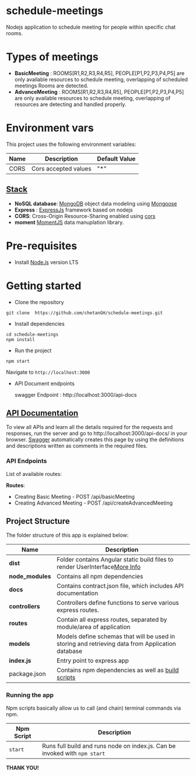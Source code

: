 # schedule-meetings
Nodejs application to schedule meeting for people within specific chat rooms.

# Types of meetings
- **BasicMeeting** : ROOMS[R1,R2,R3,R4,R5], PEOPLE[P1,P2,P3,P4,P5]  are only available resources to schedule meeting, overlapping of scheduled meetings Rooms are detected.
- **AdvanceMeeting** : ROOMS[R1,R2,R3,R4,R5], PEOPLE[P1,P2,P3,P4,P5]  are only available resources to schedule meeting, overlapping of resources are detecting and handled properly.

# Environment vars
This project uses the following environment variables:

| Name                          | Description                         | Default Value                                  |
| ----------------------------- | ------------------------------------| -----------------------------------------------|
|       CORS                    | Cors accepted values                | "*"                                            |

## [Stack](#stack)

<!-- FEATURES:START -->
- **NoSQL database**: [MongoDB](https://www.mongodb.com/) object data modeling using [Mongoose](https://mongoosejs.com/)
- **Express** : [ExpressJs](http://expressjs.com/) framework based on nodejs
- **CORS**: Cross-Origin Resource-Sharing enabled using [cors](https://github.com/expressjs/cors)
- **moment** [MomentJS](https://momentjs.com/) data manuplation library.
<!-- FEATURES:END -->

# Pre-requisites
- Install [Node.js](https://nodejs.org/en/) version LTS


# Getting started
- Clone the repository
```
git clone  https://github.com/chetanGH/schedule-meetings.git
```
- Install dependencies
```
cd schedule-meetings
npm install

```
- Run the project
```
npm start
```
  Navigate to `http://localhost:3000`

- API Document endpoints

  swagger Endpoint : http://localhost:3000/api-docs 


## [API Documentation](#api-documentation)

To view all APIs and learn all the details required for the requests and responses, run the server and go to http://localhost:3000/api-docs/ in your browser. [Swagger](https://swagger.io/) automatically creates this page by using the definitions and descriptions written as comments in the required files.

### API Endpoints

List of available routes:  
  
**Routes**:
- Creating Basic Meeting - POST /api/basicMeeting
- Creating Advanced Meeting - POST /api/createAdvancedMeeting
## Project Structure
The folder structure of this app is explained below:

| Name | Description |
| ------------------------ | -------------------------------------------------------------------------------------------------|
| **dist**                 | Folder contains Angular static build files to render UserInterface[More Info](https://github.com/chetanGH/MeetingSchedule-Client) |
| **node_modules**         | Contains all  npm dependencies                                                                   |
| **docs**                 | Contains  contract.json file, which includes API documentation                                   |
| **controllers**          | Controllers define functions to serve various express routes.                                    |
| **routes**               | Contain all express routes, separated by module/area of application                              |
| **models**               | Models define schemas that will be used in storing and retrieving data from Application database |
| **index.js**             | Entry point to express app                                                                       |
| package.json             | Contains npm dependencies as well as [build scripts](#what-if-a-library-isnt-on-definitelytyped) | 

### Running the app
Npm scripts basically allow us to call (and chain) terminal commands via npm.

| Npm Script | Description  |
| ------------------------- | ------------------------------------------------------------------------------------------------- |
| `start`                   | Runs full build and runs node on  index.js. Can be invoked with `npm start`                       |


**THANK YOU!**
